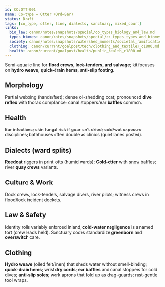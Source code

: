 ```yaml
---
id: CO:OTT-001
name: Co-type — Otter (Ord–Sar)
status: Draft
tags: [co_type, otter, line, dialects, sanctuary, mixed_court]
links:
  bio_law: canon/notes/snapshots/special/co_types_biology_and_law.md
  types_biomes: canon/notes/snapshots/special/co_types_types_and_biomes.md
  society: canon/notes/snapshots/watershed_moments/societal_ramifications_green_skies_c1503_1530.md
  clothing: canon/current/goalpost/tech/clothing_and_textiles_c1800.md
  health: canon/current/goalpost/health/public_health_c1800.md
---
```


Semi-aquatic line for **flood crews, lock-tenders, and salvage**; kit focuses on **hydro weave**, **quick-drain hems**, **anti-slip footing**.

## Morphology
Partial webbing (hands/feet); dense oil-shedding coat; pronounced **dive reflex** with thorax compliance; canal stoppers/ear **baffles** common.

## Health
Ear infections; skin fungal risk if gear isn’t dried; cold/wet exposure disciplines; bathhouses often double as clinics (quiet lanes posted).

## Dialects (ward splits)
**Reedcat** riggers in print lofts (humid wards); **Cold-otter** with snow baffles; river **quay crews** variants.

## Culture & Work
Dock crews, lock-tenders, salvage divers, river pilots; witness crews in flood/lock incident dockets.

## Law & Safety
Identity rolls variably enforced inland; **cold-water negligence** is a named tort (crew leads held). Sanctuary codes standardize **greenborn** and **overswitch** care.

## Clothing
**Hydro weave** (oiled felt/linen) that sheds water without smell-binding; **quick-drain hems**; wrist **dry cords**; **ear baffles** and canal stoppers for cold dives; **anti-slip soles**; work aprons that fold up as drag-guards; rust-gentle tool wraps.
